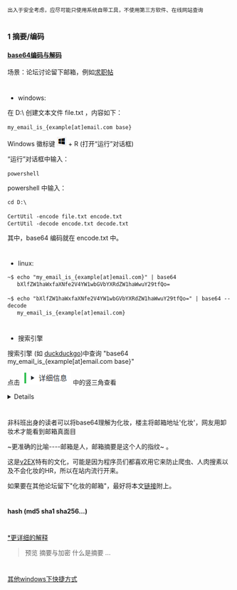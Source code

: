 `出入于安全考虑，应尽可能只使用系统自带工具，不使用第三方软件、在线网站查询`

#

### **1 摘要/编码**



#### [**base64编码与解码**](https://www.v2ex.com/t/482716)

场景：论坛讨论留下邮箱，例如[求职帖]()

#

- windows:

在 D:\ 创建文本文件 file.txt ，内容如下：

`my_email_is_{example[at]email.com base}`

Windows 徽标键 ![win-icon-WindowsLogo](https://github.com/expboat/sci-surf-manual/blob/master/images/win-icon-WindowsLogo.png) + R (打开“运行”对话框)

“运行”对话框中输入：

 `powershell`
 
powershell 中输入：

```
cd D:\

CertUtil -encode file.txt encode.txt
CertUtil -decode encode.txt decode.txt 
```

其中，base64 编码就在 encode.txt 中。

#

- linux:

```
~$ echo "my_email_is_{example[at]email.com}" | base64
   bXlfZW1haWxfaXNfe2V4YW1wbGVbYXRdZW1haWwuY29tfQo=

~$ echo "bXlfZW1haWxfaXNfe2V4YW1wbGVbYXRdZW1haWwuY29tfQo=" | base64 --decode 
   my_email_is_{example[at]email.com}
```

#

- 搜索引擎

搜索引擎 (如 [duckduckgo](https://www.duckduckgo.com))中查询 "base64 my_email_is_{example[at]email.com base}"  

点击 ![detail](https://github.com/expboat/sci-surf-manual/blob/master/images/part4_details_duckduckgo.png) 中的竖三角查看

<details>
  
![image](https://github.com/expboat/sci-surf-manual/blob/master/images/part4_tips_duckduckgo.png)

</details>

#

非科班出身的读者可以将base64理解为化妆，楼主将邮箱地址'化妆'，网友用卸妆术才能看到邮箱真面目 

~更准确的比喻----邮箱是人，邮箱摘要是这个人的指纹~ 。

这是[v2EX](https://www.v2ex.com)特有的文化，可能是因为程序员们都喜欢用它来防止爬虫、人肉搜素以及不会化妆的HR，所以在站内流行开来。

如果要在其他论坛留下"化妆的邮箱"，最好将本文[链接](https://github.com/expboat/sci-surf-manual/blob/master/Part4/tips.md)附上。

#

#### hash (md5 sha1 sha256...)

#

[*更详细的解释](/Part4/tips-message-digest.md)
> 预览 摘要与加密 什么是摘要 ...
#


[其他windows下快捷方式](https://support.microsoft.com/zh-cn/help/12445/windows-keyboard-shortcuts)
